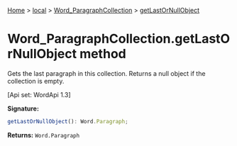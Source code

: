[Home](./index) &gt; [local](local.md) &gt; [Word\_ParagraphCollection](local.word_paragraphcollection.md) &gt; [getLastOrNullObject](local.word_paragraphcollection.getlastornullobject.md)

# Word\_ParagraphCollection.getLastOrNullObject method

Gets the last paragraph in this collection. Returns a null object if the collection is empty. 

 \[Api set: WordApi 1.3\]

**Signature:**
```javascript
getLastOrNullObject(): Word.Paragraph;
```
**Returns:** `Word.Paragraph`

